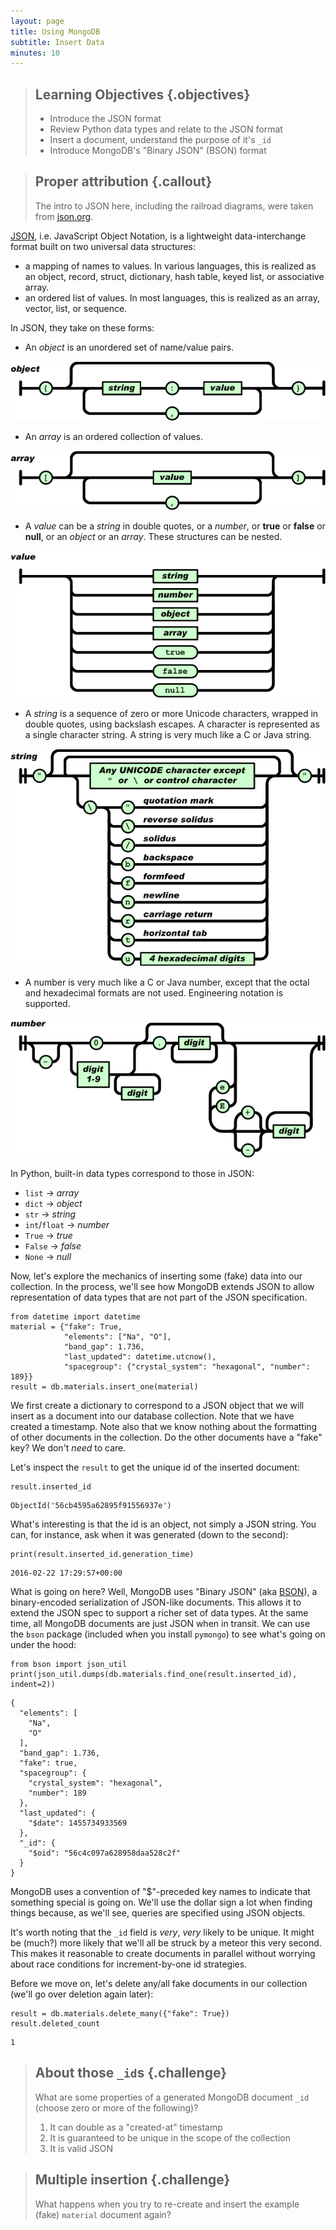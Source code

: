 ```yaml
---
layout: page
title: Using MongoDB
subtitle: Insert Data
minutes: 10
---
```

> ## Learning Objectives {.objectives}
>
> * Introduce the JSON format
> * Review Python data types and relate to the JSON format
> * Insert a document, understand the purpose of it's `_id`
> * Introduce MongoDB's "Binary JSON" (BSON) format

> ## Proper attribution {.callout}
>
> The intro to JSON here, including the railroad diagrams, were taken from [json.org](http://json.org).

[JSON](reference.html#json), i.e. JavaScript Object Notation, is a lightweight
data-interchange format built on two universal data structures:

* a mapping of names to values. In various languages, this is realized as an object, record, struct, dictionary, hash table, keyed list, or associative array.
* an ordered list of values. In most languages, this is realized as an array, vector, list, or sequence.

In JSON, they take on these forms:

* An *object* is an unordered set of name/value pairs.

![](./fig/json-object.gif)

* An *array* is an ordered collection of values.

![](./fig/json-array.gif)

* A *value* can be a *string* in double quotes, or a *number*, or **true** or **false** or **null**, or an *object* or an *array*. These structures can be nested.

![](./fig/json-value.gif)

* A *string* is a sequence of zero or more Unicode characters, wrapped in double quotes, using backslash escapes. A character is represented as a single character string. A string is very much like a C or Java string.

![](./fig/json-string.gif)

* A number is very much like a C or Java number, except that the octal and hexadecimal formats are not used. Engineering notation is supported.

![](./fig/json-number.gif)

In Python, built-in data types correspond to those in JSON:

* `list` → *array*
* `dict` → *object*
* `str`  → *string*
* `int`/`float` → *number*
* `True` → *true*
* `False` → *false*
* `None` → *null*

Now, let's explore the mechanics of inserting some (fake) data into our collection. In the process, we'll see how MongoDB extends JSON to allow representation of data types that are not part of the JSON specification.

<!-- a subset of https://materialsproject.org/materials/mp-2340/ -->
~~~ {.python}
from datetime import datetime
material = {"fake": True,
            "elements": ["Na", "O"],
            "band_gap": 1.736,
            "last_updated": datetime.utcnow(),
            "spacegroup": {"crystal_system": "hexagonal", "number": 189}}
result = db.materials.insert_one(material)
~~~

We first create a dictionary to correspond to a JSON object that we will insert as a document into our database collection. Note that we have created a timestamp. Note also that we know nothing about the formatting of other documents in the collection. Do the other documents have a "fake" key? We don't *need* to care.

Let's inspect the `result` to get the unique id of the inserted document:

~~~ {.python}
result.inserted_id
~~~
~~~ {.output}
ObjectId('56cb4595a62895f91556937e')
~~~

What's interesting is that the id is an object, not simply a JSON string. You can, for instance, ask when it was generated (down to the second):

~~~ {.python}
print(result.inserted_id.generation_time)
~~~
~~~ {.output}
2016-02-22 17:29:57+00:00
~~~

What is going on here? Well, MongoDB uses "Binary JSON" (aka [BSON](http://bsonspec.org/)), a binary-encoded serialization of JSON-like documents. This allows it to extend the JSON spec to support a richer set of data types. At the same time, all MongoDB documents are just JSON when in transit. We can use the `bson` package (included when you install `pymongo`) to see what's going on under the hood:

~~~ {.python}
from bson import json_util
print(json_util.dumps(db.materials.find_one(result.inserted_id), indent=2))
~~~
~~~ {.output}
{
  "elements": [
    "Na",
    "O"
  ],
  "band_gap": 1.736,
  "fake": true,
  "spacegroup": {
    "crystal_system": "hexagonal",
    "number": 189
  },
  "last_updated": {
    "$date": 1455734933569
  },
  "_id": {
    "$oid": "56c4c097a628958daa528c2f"
  }
}
~~~

MongoDB uses a convention of "$"-preceded key names to indicate that something special is going on. We'll use the dollar sign a lot when finding things because, as we'll see, queries are specified using JSON objects.

It's worth noting that the `_id` field is *very*, *very* likely to be unique. It might be (much?) more likely that we'll all be struck by a meteor this very second. This makes it reasonable to create documents in parallel without worrying about race conditions for increment-by-one id strategies.

Before we move on, let's delete any/all fake documents in our collection (we'll go over deletion again later):

~~~ {.python}
result = db.materials.delete_many({"fake": True})
result.deleted_count
~~~
~~~ {.output}
1
~~~

> ## About those `_id`s {.challenge}
>
> What are some properties of a generated MongoDB document `_id` (choose zero or more of the following)?
>
> 1. It can double as a "created-at" timestamp
> 2. It is guaranteed to be unique in the scope of the collection
> 3. It is valid JSON

> ## Multiple insertion {.challenge}
>
> What happens when you try to re-create and insert the example (fake) `material` document again?
